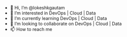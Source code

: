 - 👋 Hi, I’m @lokeshkgautam
- 👀 I’m interested in DevOps | Cloud | Data
- 🌱 I’m currently learning DevOps | Cloud | Data
- 💞️ I’m looking to collaborate on DevOps | Cloud | Data
- 📫 How to reach me 

<!---
lokeshkgautam/lokeshkgautam is a ✨ special ✨ repository because its `README.md` (this file) appears on your GitHub profile.
You can click the Preview link to take a look at your changes.
--->
